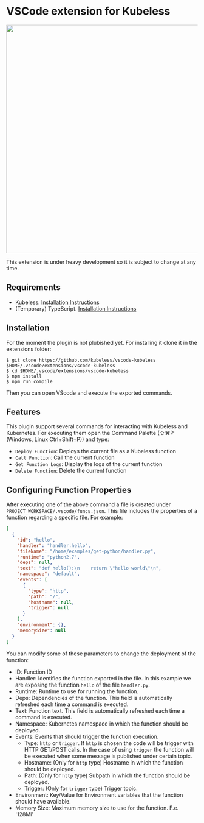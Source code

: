 # VSCode extension for Kubeless

[<img src="./VSCode-Kubeless.gif" width="600" align="center">](https://youtu.be/t9Fn04pCXv4)

This extension is under heavy development so it is subject to change at any time.

## Requirements

 - Kubeless. [Installation Instructions](https://github.com/kubeless/kubeless#installation)
 - (Temporary) TypeScript. [Installation Instructions](https://www.typescriptlang.org/index.html#download-links)

## Installation

For the moment the plugin is not plubished yet. For installing it clone it in the extensions folder:
```console
$ git clone https://github.com/kubeless/vscode-kubeless $HOME/.vscode/extensions/vscode-kubeless
$ cd $HOME/.vscode/extensions/vscode-kubeless
$ npm install
$ npm run compile
```

Then you can open VScode and execute the exported commands.

## Features

This plugin support several commands for interacting with Kubeless and Kubernetes. For executing them open the Command Palette (⇧⌘P (Windows, Linux Ctrl+Shift+P)) and type:

* `Deploy Function`: Deploys the current file as a Kubeless function
* `Call Function`: Call the current function
* `Get Function Logs`: Display the logs of the current function
* `Delete Function`: Delete the current function

## Configuring Function Properties

After executing one of the above command a file is created under `PROJECT_WORKSPACE/.vscode/funcs.json`. This file includes the properties of a function regarding a specific file. For example:
```json
[
  {
    "id": "hello",
    "handler": "handler.hello",
    "fileName": "/home/examples/get-python/handler.py",
    "runtime": "python2.7",
    "deps": null,
    "text": "def hello():\n    return \"hello world\"\n",
    "namespace": "default",
    "events": [
      {
        "type": "http",
        "path": "/",
        "hostname": null,
        "trigger": null
      }
    ],
    "environment": {},
    "memorySize": null
  }
]
```
You can modify some of these parameters to change the deployment of the function:
 - ID: Function ID
 - Handler: Identifies the function exported in the file. In this example we are exposing the function `hello` of the file `handler.py`.
 - Runtime: Runtime to use for running the function.
 - Deps: Dependencies of the function. This field is automatically refreshed each time a command is executed.
 - Text: Function text. This field is automatically refreshed each time a command is executed.
 - Namespace: Kubernetes namespace in which the function should be deployed.
 - Events: Events that should trigger the function execution.
   - Type: `http` or `trigger`. If `http` is chosen the code will be trigger with HTTP GET/POST calls. In the case of using `trigger` the function will be executed when some message is published under certain topic.
   - Hostname: (Only for `http` type) Hostname in which the function should be deployed.
   - Path: (Only for `http` type) Subpath in which the function should be deployed.
   - Trigger: (Only for `trigger` type) Trigger topic.
 - Environment: Key/Value for Environment variables that the function should have available.
 - Memory Size: Maximum memory size to use for the function. F.e. '128Mi'
